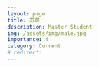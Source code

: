 ```yaml
---
layout: page
title: 苏萌
description: Master Student
img: /assets/img/male.jpg
importance: 4
category: Current
# redirect: 
---
```

